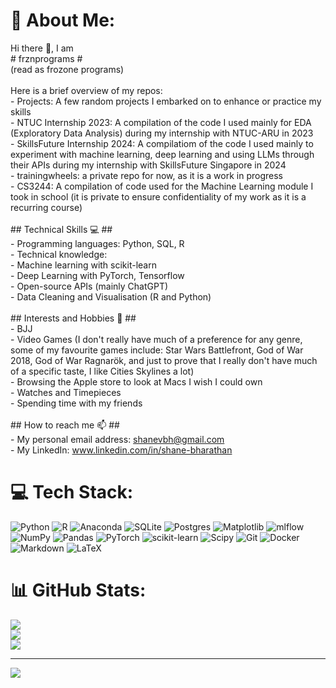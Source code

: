 # 💫 About Me:
Hi there 👋, I am <br># frznprograms #<br>(read as frozone programs)<br><br>Here is a brief overview of my repos: <br>- Projects: A few random projects I embarked on to enhance or practice my skills<br>- NTUC Internship 2023: A compilation of the code I used mainly for EDA (Exploratory Data Analysis) during my internship with NTUC-ARU in 2023<br>- SkillsFuture Internship 2024: A compilatiom of the code I used mainly to experiment with machine learning, deep learning and using LLMs through their APIs during my internship with SkillsFuture Singapore in 2024<br>- trainingwheels: a private repo for now, as it is a work in progress<br>- CS3244: A compilation of code used for the Machine Learning module I took in school (it is private to ensure confidentiality of my work as it is a recurring course)<br><br>## Technical Skills 💻 ##<br>- Programming languages: Python, SQL, R<br>- Technical knowledge:<br>  - Machine learning with scikit-learn<br>  - Deep Learning with PyTorch, Tensorflow<br>  - Open-source APIs (mainly ChatGPT)<br>  - Data Cleaning and Visualisation (R and Python)<br><br>## Interests and Hobbies 🥋 ##<br>- BJJ<br>- Video Games (I don't really have much of a preference for any genre, some of my favourite games include: Star Wars Battlefront, God of War 2018, God of War Ragnarök, and just to prove that I really don't have much of a specific taste, I like Cities Skylines a lot)<br>- Browsing the Apple store to look at Macs I wish I could own<br>- Watches and Timepieces<br>- Spending time with my friends<br><br>## How to reach me 📫 ##<br>- My personal email address: shanevbh@gmail.com<br>- My LinkedIn: www.linkedin.com/in/shane-bharathan


# 💻 Tech Stack:
![Python](https://img.shields.io/badge/python-3670A0?style=for-the-badge&logo=python&logoColor=ffdd54) ![R](https://img.shields.io/badge/r-%23276DC3.svg?style=for-the-badge&logo=r&logoColor=white) ![Anaconda](https://img.shields.io/badge/Anaconda-%2344A833.svg?style=for-the-badge&logo=anaconda&logoColor=white) ![SQLite](https://img.shields.io/badge/sqlite-%2307405e.svg?style=for-the-badge&logo=sqlite&logoColor=white) ![Postgres](https://img.shields.io/badge/postgres-%23316192.svg?style=for-the-badge&logo=postgresql&logoColor=white) ![Matplotlib](https://img.shields.io/badge/Matplotlib-%23ffffff.svg?style=for-the-badge&logo=Matplotlib&logoColor=black) ![mlflow](https://img.shields.io/badge/mlflow-%23d9ead3.svg?style=for-the-badge&logo=numpy&logoColor=blue) ![NumPy](https://img.shields.io/badge/numpy-%23013243.svg?style=for-the-badge&logo=numpy&logoColor=white) ![Pandas](https://img.shields.io/badge/pandas-%23150458.svg?style=for-the-badge&logo=pandas&logoColor=white) ![PyTorch](https://img.shields.io/badge/PyTorch-%23EE4C2C.svg?style=for-the-badge&logo=PyTorch&logoColor=white) ![scikit-learn](https://img.shields.io/badge/scikit--learn-%23F7931E.svg?style=for-the-badge&logo=scikit-learn&logoColor=white) ![Scipy](https://img.shields.io/badge/SciPy-%230C55A5.svg?style=for-the-badge&logo=scipy&logoColor=%white) ![Git](https://img.shields.io/badge/git-%23F05033.svg?style=for-the-badge&logo=git&logoColor=white) ![Docker](https://img.shields.io/badge/docker-%230db7ed.svg?style=for-the-badge&logo=docker&logoColor=white) ![Markdown](https://img.shields.io/badge/markdown-%23000000.svg?style=for-the-badge&logo=markdown&logoColor=white) ![LaTeX](https://img.shields.io/badge/latex-%23008080.svg?style=for-the-badge&logo=latex&logoColor=white)
# 📊 GitHub Stats:
![](https://github-readme-stats.vercel.app/api?username=frznprograms&theme=github_dark&hide_border=true&include_all_commits=false&count_private=false)<br/>
![](https://nirzak-streak-stats.vercel.app/?user=frznprograms&theme=github_dark&hide_border=true)<br/>
![](https://github-readme-stats.vercel.app/api/top-langs/?username=frznprograms&theme=github_dark&hide_border=true&include_all_commits=false&count_private=false&layout=compact)

---
[![](https://visitcount.itsvg.in/api?id=frznprograms&icon=2&color=1)](https://visitcount.itsvg.in)

<!-- Proudly created with GPRM ( https://gprm.itsvg.in ) -->

